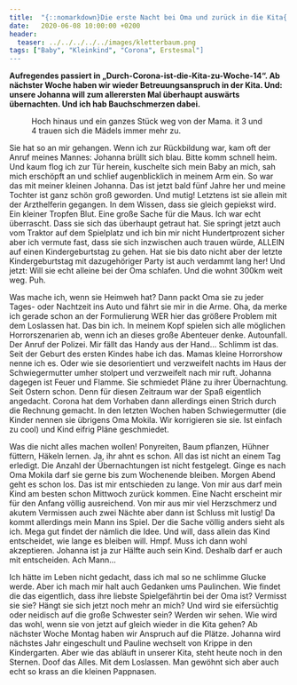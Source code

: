 ```yaml
---
title:  "{::nomarkdown}Die erste Nacht bei Oma und zurück in die Kita{:/}"
date:   2020-06-08 10:00:00 +0200
header:
  teaser: ../../../../../images/kletterbaum.png
tags: ["Baby", "Kleinkind", "Corona", Erstesmal"]
---
```


**Aufregendes passiert in „Durch-Corona-ist-die-Kita-zu-Woche-14“. Ab nächster Woche haben wir wieder Betreuungsanspruch in der Kita. Und: unsere Johanna will zum allerersten Mal überhaupt auswärts übernachten. Und ich hab Bauchschmerzen dabei.**

<figure>
  <img src="../../../../../images/kletterbaum.png" alt="">
  <figcaption>Hoch hinaus und ein ganzes Stück weg von der Mama. it 3 und 4 trauen sich die Mädels immer mehr zu.</figcaption>
</figure>

Sie hat so an mir gehangen. Wenn ich zur Rückbildung war, kam oft der Anruf meines Mannes: Johanna brüllt sich blau. Bitte komm schnell heim. Und kaum flog ich zur Tür herein, kuschelte sich mein Baby an mich, sah mich erschöpft an und schlief augenblicklich in meinem Arm ein. So war das mit meiner kleinen Johanna. Das ist jetzt bald fünf Jahre her und meine Tochter ist ganz schön groß geworden. Und mutig! Letztens ist sie allein mit der Arzthelferin gegangen. In dem Wissen, dass sie gleich gepiekst wird. Ein kleiner Tropfen Blut. Eine große Sache für die Maus. Ich war echt überrascht. Dass sie sich das überhaupt getraut hat. Sie springt jetzt auch vom Traktor auf dem Spielplatz und ich bin mir nicht Hundertprozent sicher aber ich vermute fast, dass sie sich inzwischen auch trauen würde, ALLEIN auf einen Kindergeburtstag zu gehen. Hat sie bis dato nicht aber der letzte Kindergeburtstag mit dazugehöriger Party ist auch verdammt lang her! Und jetzt: Will sie echt alleine bei der Oma schlafen. Und die wohnt 300km weit weg. Puh.

Was mache ich, wenn sie Heimweh hat? Dann packt Oma sie zu jeder Tages- oder Nachtzeit ins Auto und fährt sie mir in die Arme. Oha, da merke ich gerade schon an der Formulierung WER hier das größere Problem mit dem Loslassen hat. Das bin ich. In meinem Kopf spielen sich alle möglichen Horrorszenarien ab, wenn ich an dieses große Abenteuer denke. Autounfall. Der Anruf der Polizei. Mir fällt das Handy aus der Hand… Schlimm ist das. Seit der Geburt des ersten Kindes habe ich das. Mamas kleine Horrorshow nenne ich es. Oder wie sie desorientiert und verzweifelt nachts im Haus der Schwiegermutter umher stolpert und verzweifelt nach mir ruft. Johanna dagegen ist Feuer und Flamme. Sie schmiedet Pläne zu ihrer Übernachtung. Seit Ostern schon. Denn für diesen Zeitraum war der Spaß eigentlich angedacht. Corona hat dem Vorhaben dann allerdings einen Strich durch die Rechnung gemacht. In den letzten Wochen haben Schwiegermutter (die Kinder nennen sie übrigens Oma Mokila. Wir korrigieren sie sie. Ist einfach zu cool) und Kind eifrig Pläne geschmiedet. 

Was die nicht alles machen wollen! Ponyreiten, Baum pflanzen, Hühner füttern, Häkeln lernen. Ja, ihr ahnt es schon. All das ist nicht an einem Tag erledigt. Die Anzahl der Übernachtungen ist nicht festgelegt. Ginge es nach Oma Mokila darf sie gerne bis zum Wochenende bleiben. Morgen Abend geht es schon los. Das ist mir entschieden zu lange. Von mir aus darf mein Kind am besten schon Mittwoch zurück kommen. Eine Nacht erscheint mir für den Anfang völlig ausreichend. Von mir aus mir viel Herzschmerz und akutem Vermissen auch zwei Nächte aber dann ist Schluss mit lustig! Da kommt allerdings mein Mann ins Spiel. Der die Sache völlig anders sieht als ich. Mega gut findet der nämlich die Idee. Und will, dass allein das Kind entscheidet, wie lange es bleiben will. Hmpf. Muss ich dann wohl akzeptieren. Johanna ist ja zur Hälfte auch sein Kind. Deshalb darf er auch mit entscheiden. Ach Mann…

Ich hätte im Leben nicht gedacht, dass ich mal so ne schlimme Glucke werde. Aber ich mach mir halt auch Gedanken ums Paulinchen. Wie findet die das eigentlich, dass ihre liebste Spielgefährtin bei der Oma ist? Vermisst sie sie? Hängt sie sich jetzt noch mehr an mich? Und wird sie eifersüchtig oder neidisch auf die große Schwester sein? Werden wir sehen. Wie wird das wohl, wenn sie von jetzt auf gleich wieder in die Kita gehen? Ab nächster Woche Montag haben wir Anspruch auf die Plätze. Johanna wird nächstes Jahr eingeschult und Pauline wechselt von Krippe in den Kindergarten. Aber wie das abläuft in unserer Kita, steht heute noch in den Sternen. Doof das Alles. Mit dem Loslassen. Man gewöhnt sich aber auch echt so krass an die kleinen Pappnasen.

  












 






 





  


  






					 


 
 








